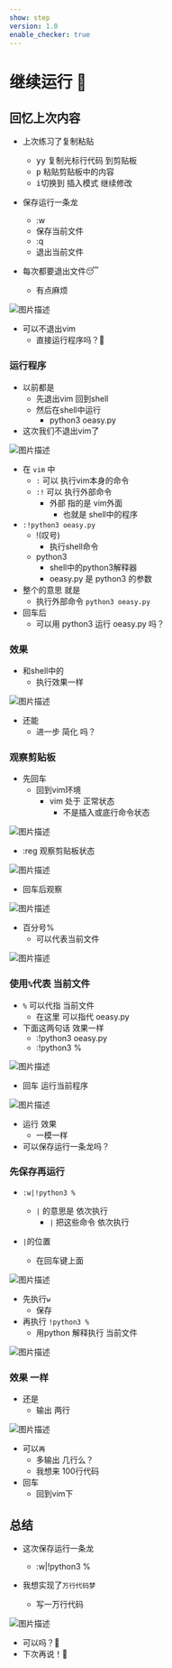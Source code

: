 ```yaml
---
show: step
version: 1.0
enable_checker: true
---
```


# 继续运行 🥊

## 回忆上次内容

- 上次练习了复制粘贴
	- <kbd>y</kbd><kbd>y</kbd> 复制光标行代码 到剪贴板
	- <kbd>p</kbd> 粘贴剪贴板中的内容
	- <kbd>i</kbd>切换到 插入模式 继续修改

- 保存运行一条龙
	- :w
	- 保存当前文件
	- :q
	- 退出当前文件

- 每次都要退出文件😴
	- 有点麻烦

![图片描述](https://doc.shiyanlou.com/courses/uid1190679-20230905-1693924371753)

- 可以不退出vim
	- 直接运行程序吗？🤔

### 运行程序

- 以前都是
	- 先退出vim 回到shell
	- 然后在shell中运行
		- python3 oeasy.py
- 这次我们不退出vim了

![图片描述](https://doc.shiyanlou.com/courses/uid1190679-20220909-1662715283445)

- 在 `vim` 中
  - `:` 可以 执行vim本身的命令
  - `:!` 可以 执行外部命令
	  - 外部 指的是 vim外面
		- 也就是 shell中的程序
- `:!python3 oeasy.py` 
  - !(叹号)
	- 执行shell命令
  - python3 
	- shell中的python3解释器
	- oeasy.py 是 python3 的参数
- 整个的意思 就是 
	- 执行外部命令 `python3 oeasy.py`
- 回车后 
	- 可以用 python3 运行 oeasy.py 吗？

### 效果

- 和shell中的 
	- 执行效果一样

![图片描述](https://doc.shiyanlou.com/courses/uid1190679-20220909-1662715995189)

- 还能
	- 进一步 简化 吗？

### 观察剪贴板

- 先回车
	- 回到vim环境
		- vim 处于 正常状态
			- 不是插入或底行命令状态

![图片描述](https://doc.shiyanlou.com/courses/uid1190679-20230219-1676812334606)

- :reg 观察剪贴板状态

![图片描述](https://doc.shiyanlou.com/courses/uid1190679-20230219-1676812365719)

- 回车后观察

![图片描述](https://doc.shiyanlou.com/courses/uid1190679-20230219-1676812407601)

- 百分号%
	- 可以代表当前文件

![图片描述](https://doc.shiyanlou.com/courses/uid1190679-20230219-1676812435537)

### 使用`%`代表 当前文件

- `%` 可以代指 当前文件
	- 在这里 可以指代 oeasy.py
- 下面这两句话 效果一样
	- :!python3 oeasy.py
	- :!python3 %

![图片描述](https://doc.shiyanlou.com/courses/uid1190679-20220909-1662715496673)

- 回车 运行当前程序

![图片描述](https://doc.shiyanlou.com/courses/uid1190679-20230219-1676812497931)

- 运行 效果
	- 一模一样
- 可以保存运行一条龙吗？

### 先保存再运行

- `:w|!python3 %`
  - `|` 的意思是 依次执行
	 - `|` 把这些命令 依次执行

- `|`的位置 
	- 在回车键上面

![图片描述](https://doc.shiyanlou.com/courses/uid1190679-20210916-1631787574863)

- 先执行`w` 
	- 保存
- 再执行 `!python3 %`
	- 用python 解释执行 当前文件

![图片描述](https://doc.shiyanlou.com/courses/uid1190679-20230219-1676812639278)

### 效果 一样
- 还是 
	- 输出 两行

![图片描述](https://doc.shiyanlou.com/courses/uid1190679-20230219-1676812660654)

- 可以`再`
	- 多输出 几行么？
	- 我想来 100行代码
- 回车
	- 回到vim下

## 总结

- 这次保存运行一条龙
	- :w|!python3 %


- 我想实现了`万行代码梦`
	- 写一万行代码

![图片描述](https://doc.shiyanlou.com/courses/uid1190679-20230905-1693925063393)

- 可以吗？🤔
- 下次再说！👋
